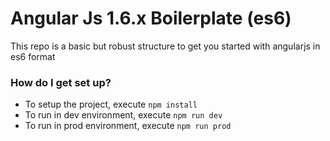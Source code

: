 # Angular Js 1.6.x Boilerplate (es6) #

This repo is a basic but robust structure to get you started with angularjs in es6 format

### How do I get set up? ###

* To setup the project, execute `npm install`
* To run in dev environment, execute `npm run dev`
* To run in prod environment, execute `npm run prod`

